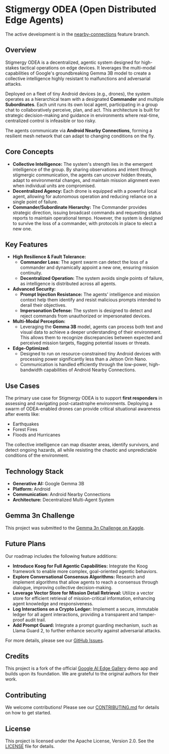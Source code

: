 # Stigmergy ODEA (Open Distributed Edge Agents)

The active development is in the [nearby-connections](https://github.com/Open-Distributed-Edge-Agents/EdgeGenAI/tree/nearby-connections) feature branch.

## Overview

Stigmergy ODEA is a decentralized, agentic system designed for high-stakes tactical operations on edge devices. It leverages the multi-modal capabilities of Google's groundbreaking Gemma 3B model to create a collective intelligence highly resistant to malfunctions and adversarial attacks.

Deployed on a fleet of tiny Android devices (e.g., drones), the system operates as a hierarchical team with a designated **Commander** and multiple **Subordinates**. Each unit runs its own local agent, participating in a group chat to collaboratively perceive, plan, and act. This architecture is built for strategic decision-making and guidance in environments where real-time, centralized control is infeasible or too risky.

The agents communicate via **Android Nearby Connections**, forming a resilient mesh network that can adapt to changing conditions on the fly.

## Core Concepts

*   **Collective Intelligence:** The system's strength lies in the emergent intelligence of the group. By sharing observations and intent through stigmergic communication, the agents can uncover hidden threats, adapt to environmental changes, and maintain mission alignment even when individual units are compromised.
*   **Decentralized Agency:** Each drone is equipped with a powerful local agent, allowing for autonomous operation and reducing reliance on a single point of failure.
*   **Commander/Subordinate Hierarchy:** The Commander provides strategic direction, issuing broadcast commands and requesting status reports to maintain operational tempo. However, the system is designed to survive the loss of a commander, with protocols in place to elect a new one.

## Key Features

*   **High Resilience & Fault Tolerance:**
    *   **Commander Loss:** The agent swarm can detect the loss of a commander and dynamically appoint a new one, ensuring mission continuity.
    *   **Decentralized Operation:** The system avoids single points of failure, as intelligence is distributed across all agents.
*   **Advanced Security:**
    *   **Prompt Injection Resistance:** The agents' intelligence and mission context help them identify and resist malicious prompts intended to derail their objectives.
    *   **Impersonation Defense:** The system is designed to detect and reject commands from unauthorized or impersonated devices.
*   **Multi-Modal Perception:**
    *   Leveraging the **Gemma 3B** model, agents can process both text and visual data to achieve a deeper understanding of their environment. This allows them to recognize discrepancies between expected and perceived mission targets, flagging potential issues or threats.
*   **Edge-Optimized:**
    *   Designed to run on resource-constrained tiny Android devices with processing power significantly less than a Jetson Orin Nano.
    *   Communication is handled efficiently through the low-power, high-bandwidth capabilities of Android Nearby Connections.

## Use Cases

The primary use case for Stigmergy ODEA is to support **first responders** in assessing and navigating post-catastrophe environments. Deploying a swarm of ODEA-enabled drones can provide critical situational awareness after events like:

*   Earthquakes
*   Forest Fires
*   Floods and Hurricanes

The collective intelligence can map disaster areas, identify survivors, and detect ongoing hazards, all while resisting the chaotic and unpredictable conditions of the environment.

## Technology Stack

*   **Generative AI:** Google Gemma 3B
*   **Platform:** Android
*   **Communication:** Android Nearby Connections
*   **Architecture:** Decentralized Multi-Agent System

## Gemma 3n Challenge

This project was submitted to the [Gemma 3n Challenge on Kaggle](https://www.kaggle.com/competitions/google-gemma-3n-hackathon/).

## Future Plans

Our roadmap includes the following feature additions:

*   **Introduce Koog for Full Agentic Capabilities:** Integrate the Koog framework to enable more complex, goal-oriented agentic behaviors.
*   **Explore Conversational Consensus Algorithms:** Research and implement algorithms that allow agents to reach a consensus through dialogue, improving collective decision-making.
*   **Leverage Vector Store for Mission Detail Retrieval:** Utilize a vector store for efficient retrieval of mission-critical information, enhancing agent knowledge and responsiveness.
*   **Log Interactions on a Crypto Ledger:** Implement a secure, immutable ledger for all agent interactions, providing a transparent and tamper-proof audit trail.
*   **Add Prompt Guard:** Integrate a prompt guarding mechanism, such as Llama Guard 2, to further enhance security against adversarial attacks.

For more details, please see our [GitHub Issues](https://github.com/Open-Distributed-Edge-Agents/EdgeGenAI/issues).

## Credits

This project is a fork of the official [Google AI Edge Gallery](https://github.com/google-ai-edge/gallery) demo app and builds upon its foundation. We are grateful to the original authors for their work.

## Contributing

We welcome contributions! Please see our [CONTRIBUTING.md](CONTRIBUTING.md) for details on how to get started.

## License

This project is licensed under the Apache License, Version 2.0. See the [LICENSE](LICENSE) file for details.
